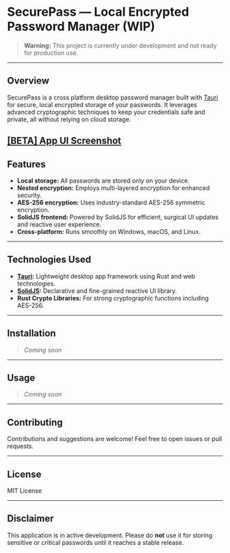 # SecurePass — Local Encrypted Password Manager (WIP)

> **Warning:** This project is currently under development and not ready for production use.

---

## Overview

SecurePass is a cross platform desktop password manager built with [Tauri](https://tauri.app/) for secure, local encrypted storage of your passwords. It leverages advanced cryptographic techniques to keep your credentials safe and private, all without relying on cloud storage.

[[BETA] App UI Screenshot](https://raw.githubusercontent.com/VeNoM09999/rust-password-encrypter/simpleUi/UI.png)
---

## Features

- **Local storage:** All passwords are stored only on your device.
- **Nested encryption:** Employs multi-layered encryption for enhanced security.
- **AES-256 encryption:** Uses industry-standard AES-256 symmetric encryption.
- **SolidJS frontend:** Powered by SolidJS for efficient, surgical UI updates and reactive user experience.
- **Cross-platform:** Runs smoothly on Windows, macOS, and Linux.

---

## Technologies Used

- **[Tauri](https://tauri.app/):** Lightweight desktop app framework using Rust and web technologies.
- **[SolidJS](https://www.solidjs.com/):** Declarative and fine-grained reactive UI library.
- **Rust Crypto Libraries:** For strong cryptographic functions including AES-256.

---

## Installation

> _Coming soon_

---

## Usage

> _Coming soon_

---

## Contributing

Contributions and suggestions are welcome! Feel free to open issues or pull requests.

---

## License

MIT License

---

## Disclaimer

This application is in active development. Please do **not** use it for storing sensitive or critical passwords until it reaches a stable release.
